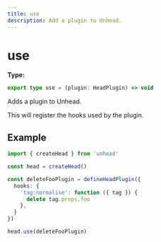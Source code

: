 ```yaml
---
title: use
description: Add a plugin to Unhead.
---
```


# use

**Type:**

```ts
export type use = (plugin: HeadPlugin) => void
```

Adds a plugin to Unhead.

This will register the hooks used by the plugin.

## Example

```ts
import { createHead } from 'unhead'

const head = createHead()

const deleteFooPlugin = defineHeadPlugin({
  hooks: {
    'tag:normalise': function ({ tag }) {
      delete tag.props.foo
    },
  }
})

head.use(deleteFooPlugin)
```
